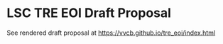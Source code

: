# LSC TRE EOI Draft Proposal

See rendered draft proposal at <https://vvcb.github.io/tre_eoi/index.html>
